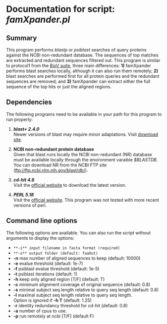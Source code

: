 # Documentation for script: _famXpander.pl_

## Summary
This program performs _blastp_ or _psiblast_ searches of query proteins 
against the NCBI non-redundant database. The sequences of top matches
are extracted and redundant sequences filtered out. This program is 
similar to protocol1 from the [BioV suite](https://github.com/SaierLaboratory/BioVx), 
three main differences: **1)** famXpander performs blast searches locally,
although it can also run them remotely; **2)** blast searches are performed 
first for all protein queries and the redundant sequences are removed; 
and **3)** famXpander can extract either the full sequence of the top hits 
or just the aligned regions.

## Dependencies
The following programs need to be available in your path for this 
program to run properly:

1. **_blast+ 2.4.0_**  
Newer versions of blast may require minor adaptations. Visit 
[download site](https://blast.ncbi.nlm.nih.gov/Blast.cgi?PAGE_TYPE=BlastDocs&DOC_TYPE=Download). 

2. **NCBI non-redundant protein database**  
Given that blast runs locally the NCBI non-redundant (NR) database
must be available locally through the environment varaible _$BLASTDB_. 
You can download NR from the NCBI FTP site (ftp://ftp.ncbi.nlm.nih.gov/blast/db/).

3. **_cd-hit 4.6_**  
Visit the [official website](http://weizhongli-lab.org/cd-hit/) to 
download the latest version.

4. **_PERL 5.18_**  
Visit the [official website](https://www.perl.org/). This program 
was not tested with more recent versions of perl.

## Command line options
The following options are available. You can also run the 
script without arguments to display the options:

- ``**-i** input filename in fasta format (required)``  
- ``**-o** output folder (default: faaOut)``  
- **-n** max number of aligned sequences to keep (default: 10000)  
- **-e** evalue threshold (default: 1e-7)  
- **-f** psiblast evalue threshold (default: 1e-5)  
- **-t** psiblast iterations (default: 1)  
- **-h** keep only aligned region [T/F] (default: T)  
- **-c** minimum alignment coverage of original sequence (default: 0.8)  
- **-s** minimal subject seq length relative to query seq length (default: 0.8)  
- **-l** maximal subject seq length relative to query seq length.  
  Option is ignored if **-h T** (default: 1.25) 
- **-r** identity redundancy threshold for cd-hit (default: 0.8)  
- **-a** number of cpus to use.  
- **-p** run remotely at ncbi [T/F] (default F)  

